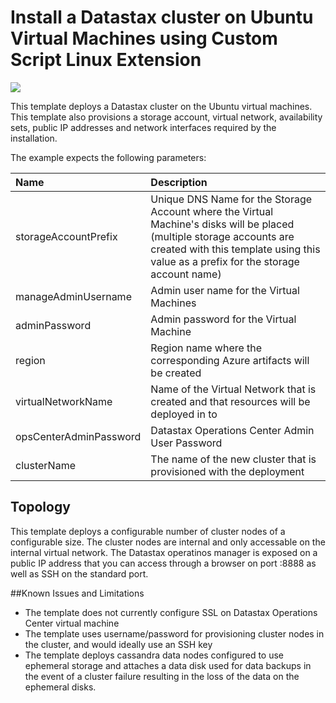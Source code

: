 # Install a Datastax cluster on Ubuntu Virtual Machines using Custom Script Linux Extension

<a href="https://azuredeploy.net/" target="_blank">
    <img src="http://azuredeploy.net/deploybutton.png"/>
</a>

This template deploys a Datastax cluster on the Ubuntu virtual machines. This template also provisions a storage account, virtual network, availability sets, public IP addresses and network interfaces required by the installation.

The example expects the following parameters:

| Name   | Description    |
|:--- |:---|
| storageAccountPrefix  | Unique DNS Name for the Storage Account where the Virtual Machine's disks will be placed (multiple storage accounts are created with this template using this value as a prefix for the storage account name) |
| manageAdminUsername  | Admin user name for the Virtual Machines  |
| adminPassword  | Admin password for the Virtual Machine  |
| region | Region name where the corresponding Azure artifacts will be created |
| virtualNetworkName | Name of the Virtual Network that is created and that resources will be deployed in to |
| opsCenterAdminPassword | Datastax Operations Center Admin User Password |
| clusterName | The name of the new cluster that is provisioned with the deployment |

Topology
--------

This template deploys a configurable number of cluster nodes of a configurable size.  The cluster nodes are internal and only accessable on the internal virtual network.  The Datastax operatinos manager is exposed on a public IP address that you can access through a browser on port :8888 as well as SSH on the standard port.

##Known Issues and Limitations
- The template does not currently configure SSL on Datastax Operations Center virtual machine
- The template uses username/password for provisioning cluster nodes in the cluster, and would ideally use an SSH key
- The template deploys cassandra data nodes configured to use ephemeral storage and attaches a data disk used for data backups in the event of a cluster failure resulting in the loss of the data on the ephemeral disks.

